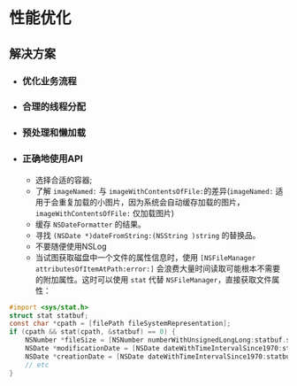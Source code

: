 # 性能优化

## 解决方案

- ### 优化业务流程

- ### 合理的线程分配

- ### 预处理和懒加载

- ### 正确地使用API

  - 选择合适的容器;
  - 了解 `imageNamed:` 与 `imageWithContentsOfFile:`的差异(`imageNamed:` 适用于会重复加载的小图片，因为系统会自动缓存加载的图片，`imageWithContentsOfFile:` 仅加载图片)
  - 缓存 `NSDateFormatter` 的结果。
  - 寻找 `(NSDate *)dateFromString:(NSString )string` 的替换品。
  - 不要随便使用NSLog
  - 当试图获取磁盘中一个文件的属性信息时，使用 `[NSFileManager attributesOfItemAtPath:error:]` 会浪费大量时间读取可能根本不需要的附加属性。这时可以使用 `stat` 代替 `NSFileManager`，直接获取文件属性：

```objective-c
#import <sys/stat.h>
struct stat statbuf;
const char *cpath = [filePath fileSystemRepresentation];
if (cpath && stat(cpath, &statbuf) == 0) {
    NSNumber *fileSize = [NSNumber numberWithUnsignedLongLong:statbuf.st_size];
    NSDate *modificationDate = [NSDate dateWithTimeIntervalSince1970:statbuf.st_mtime];
    NSDate *creationDate = [NSDate dateWithTimeIntervalSince1970:statbuf.st_ctime];
    // etc
}
```

